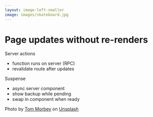 ```yaml
---
layout: image-left-smaller
image: images/skateboard.jpg
---
```


<h1 class="h1-xs pb-6">Page updates without re-renders</h1>

<v-clicks>

<span class="featured">Server actions</span>

- function runs on server (RPC)
- revalidate route after updates

</v-clicks>

<v-clicks class="mt-8">

<span class="featured">Suspense</span>

- async server component
- show backup while pending
- swap in component when ready

</v-clicks>

<Caption>Photo by <a href="https://unsplash.com/@tommorbey?utm_content=creditCopyText&utm_medium=referral&utm_source=unsplash">Tom Morbey</a> on <a href="https://unsplash.com/photos/man-in-white-t-shirt-and-brown-pants-riding-skateboard-on-brown-sand-during-daytime-r1SwcagHVG0?utm_content=creditCopyText&utm_medium=referral&utm_source=unsplash">Unsplash</a></Caption>